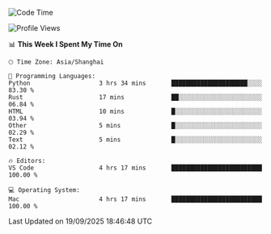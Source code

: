 <!--START_SECTION:waka-->
![Code Time](http://img.shields.io/badge/Code%20Time-580%20hrs%2016%20mins-blue)

![Profile Views](http://img.shields.io/badge/Profile%20Views-1-blue)

📊 **This Week I Spent My Time On** 

```text
🕑︎ Time Zone: Asia/Shanghai

💬 Programming Languages: 
Python                   3 hrs 34 mins       █████████████████████░░░░   83.30 % 
Rust                     17 mins             ██░░░░░░░░░░░░░░░░░░░░░░░   06.84 % 
HTML                     10 mins             █░░░░░░░░░░░░░░░░░░░░░░░░   03.94 % 
Other                    5 mins              █░░░░░░░░░░░░░░░░░░░░░░░░   02.29 % 
Text                     5 mins              █░░░░░░░░░░░░░░░░░░░░░░░░   02.12 % 

🔥 Editors: 
VS Code                  4 hrs 17 mins       █████████████████████████   100.00 % 

💻 Operating System: 
Mac                      4 hrs 17 mins       █████████████████████████   100.00 % 
```


 Last Updated on 19/09/2025 18:46:48 UTC
<!--END_SECTION:waka-->
